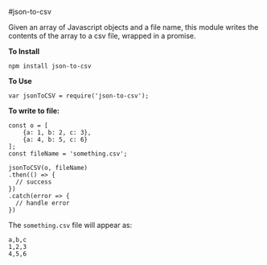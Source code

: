 #json-to-csv

Given an array of Javascript objects and a file name, this module writes the contents of the array to a csv file, wrapped in a promise.

**To Install**
```
npm install json-to-csv
```

**To Use**
```
var jsonToCSV = require('json-to-csv');
```

**To write to file:**
```
const o = [
	{a: 1, b: 2, c: 3},
	{a: 4, b: 5, c: 6}
];
const fileName = 'something.csv';

jsonToCSV(o, fileName)
.then(() => {
  // success
})
.catch(error => {
  // handle error
})
```
The `something.csv` file will appear as:
```
a,b,c
1,2,3
4,5,6
```
